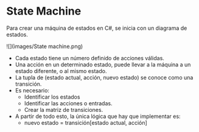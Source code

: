 # State Machine

Para crear una máquina de estados en C#, se inicia con un diagrama de estados.

![](images/State machine.png)

* Cada estado tiene un número definido de acciones válidas.
* Una acción en un determinado estado, puede llevar a la máquina a un estado diferente, o al mismo estado.
* La tupla de (estado actual, acción, nuevo estado) se conoce como una transición.
* Es necesario:
    * Identificar los estados
    * Identificar las acciones o entradas.
    * Crear la matriz de transiciones.
* A partir de todo esto, la única lógica que hay que implementar es:
    * nuevo estado = transición[estado actual, acción]
